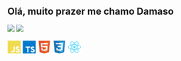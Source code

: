 ## Olá, muito prazer me chamo Damaso

<div>
  <img height="150em" src="https://github-readme-stats.vercel.app/api?username=DamasoMagno&show_icons=true&theme=dark&include_all_commits=true">
  <img height="150em" src="https://github-readme-stats.vercel.app/api/top-langs/?username=DamasoMagno&layout=compact&theme=dark">
</div>

<div style="display: inline_block"><br>
  <img align="center" alt="Js" width="30" width="30" src="https://raw.githubusercontent.com/devicons/devicon/master/icons/javascript/javascript-plain.svg">
  <img align="center" width="30" width="30" alt="Ts" src="https://raw.githubusercontent.com/devicons/devicon/master/icons/typescript/typescript-plain.svg">
  <img align="center" width="30" width="30" alt="HTML" src="https://raw.githubusercontent.com/devicons/devicon/master/icons/html5/html5-original.svg">
  <img align="center" width="30" width="30" alt="CSS" src="https://raw.githubusercontent.com/devicons/devicon/master/icons/css3/css3-original.svg">
  <img align="center" width="30" width="30" alt="React" src="https://raw.githubusercontent.com/devicons/devicon/master/icons/react/react-original.svg">
</div>
